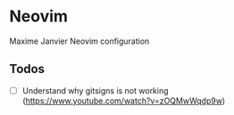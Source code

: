 # Neovim

Maxime Janvier Neovim configuration

## Todos

- [ ] Understand why gitsigns is not working (https://www.youtube.com/watch?v=zOQMwWqdp9w)
